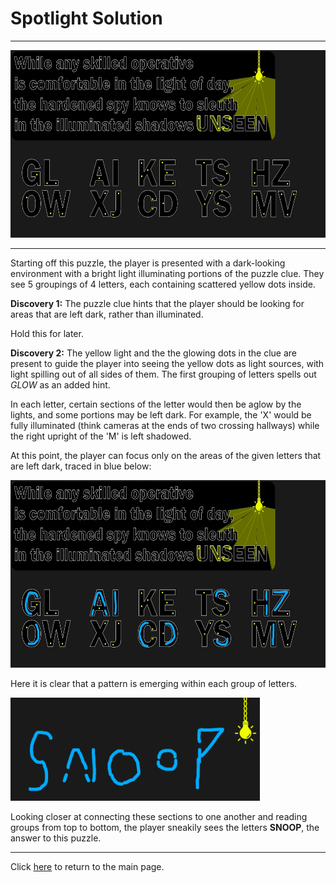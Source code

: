 # Spotlight Solution

-----

<img src="/images/Spotlight/Spotlight.jpg" alt="Spotlight" style="width:600px;height:300px;">

-----

Starting off this puzzle, the player is presented with a dark-looking environment with a bright light illuminating portions of the puzzle clue. They see 5 groupings of 4 letters, each containing scattered yellow dots inside.



**Discovery 1:** The puzzle clue hints that the player should be looking for areas that are left dark, rather than illuminated.

Hold this for later.



**Discovery 2:** The yellow light and the the glowing dots in the clue are present to guide the player into seeing the yellow dots as light sources, with light spilling out of all sides of them. The first grouping of letters spells out *GLOW* as an added hint.

In each letter, certain sections of the letter would then be aglow by the lights, and some portions may be left dark. For example, the 'X' would be fully illuminated (think cameras at the ends of two crossing hallways) while the right upright of the 'M' is left shadowed.



At this point, the player can focus only on the areas of the given letters that are left dark, traced in blue below:

<img src="/images/Spotlight/SpotlightSolution1.jpg" alt="Spotlight Solution" style="width:600px;height:300px;">

Here it is clear that a pattern is emerging within each group of letters.

<img src="/images/Spotlight/SpotlightSolution2.png" alt="Spotlight Solution" style="width:399px;height:165px;">

Looking closer at connecting these sections to one another and reading groups from top to bottom, the player sneakily sees the letters **SNOOP**, the answer to this puzzle.

-----

Click [here](../../#puzzles) to return to the main page.
